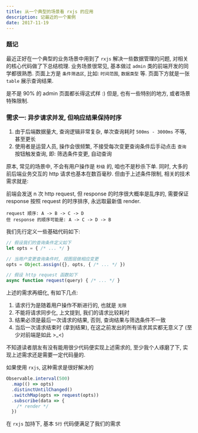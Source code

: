 ```yaml
---
title: 从一个典型的场景看 rxjs 的应用
description: 记最近的一个案例
date: 2017-11-19
---
```


### 题记

最近正好在一个典型的业务场景中用到了 `rxjs` 解决一些数据管理的问题,
对相关的核心代码做了下总结梳理.
业务场景很常见, 基本做过 `admin` 类的前端开发的同学都很熟悉.
页面上方是 `条件筛选区`, 比如: `时间范围`, `数据类型` 等.
页面下方就是一张 `table` 展示查询结果.

是不是 90% 的 admin 页面都长得这式样 :) 但是, 也有一些特别的地方, 或者场景特殊限制.

### 需求一: 异步请求并发, 但响应结果保持时序

1. 由于后端数据量大, 查询逻辑非常复杂, 单次查询耗时 `500ms - 3000ms` 不等, 甚至更长
2. 使用者是运营人员, 操作会很频繁, 不接受每次变更查询条件后手动点击 `查询` 按钮触发查询, 即: 筛选条件变更, 自动查询

原本, 常见的场景中, 不会有用户操作是 `秒级` 的, 咱也不是秒杀下单.
同时, 大多的前后端业务交互的 http 请求也基本在数百毫秒.
但由于上述条件限制, 相关的技术需求就是:

前端会发送 n 次 http request, 但 response 的时序很大概率是乱序的,
需要保证 response 按照 request 的时序排序, 永远取最新值 render.

```
request 顺序: A -> B -> C -> D
但 response 的顺序可能是: A -> C -> D -> B
```

我们先行定义一些基础代码如下:

```js
// 假设我们的查询条件定义如下
let opts = { /* ... */ }

// 当用户变更查询条件时, 视图层做相应变更
opts = Object.assign({}, opts, { /* ... */ })

// 假设 http request 函数如下
async function request(query) { /* ... */ }
```

上述的需求再细化, 有如下几点:

1. 请求行为是随着用户操作不断进行的, 也就是 `无限`
2. 不能将请求同步化, 上文提到, 我们的请求比较耗时
3. 结果必须是最后一次请求的结果, 否则, 查询结果与筛选条件不一致
4. 当后一次请求结束时 (拿到结果), 在这之前发出的所有请求其实都无意义了 (至少对前端是如此 >_<)

不知道读者朋友有没有能用很少代码便实现上述需求的,
至少我个人琢磨了下, 实现上述需求还是需要一定代码量的.

如果使用 `rxjs`, 这种需求是很好解决的

```js
Observable.interval(500)
  .map(() => opts)
  .distinctUntilChanged()
  .switchMap(opts => request(opts))
  .subscribe(data => {
    /* render */
  })
```

在 `rxjs` 加持下, 基本 `5行` 代码便满足了我们的需求


